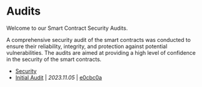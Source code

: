# Audits

Welcome to our Smart Contract Security Audits.

A comprehensive security audit of the smart contracts was conducted to ensure their reliability, integrity, and protection against potential vulnerabilities.
The audits are aimed at providing a high level of confidence in the security of the smart contracts.

* [Security](https://github.com/stabilitydao/stability-platform-contracts/security/code-scanning?query=is%3Aopen+branch%3Aai-audit)
* [Initial Audit](InitialAuditReport.md) | *2023.11.05* | [e0cbc0a](https://github.com/stabilitydao/stability-platform-contracts/commit/e0cbc0a54452c208707914ece2d51c9def1026ce)